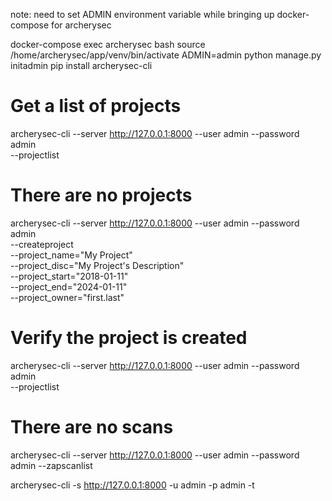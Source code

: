 note: need to set ADMIN environment variable while bringing up docker-compose for archerysec

docker-compose exec archerysec bash
source /home/archerysec/app/venv/bin/activate
ADMIN=admin
python manage.py initadmin
pip install archerysec-cli

# Get a list of projects
archerysec-cli --server http://127.0.0.1:8000 --user admin --password admin \
  --projectlist

# There are no projects
archerysec-cli --server http://127.0.0.1:8000 --user admin --password admin \
  --createproject \
  --project_name="My Project" \
  --project_disc="My Project's Description" \
  --project_start="2018-01-11" \
  --project_end="2024-01-11" \
  --project_owner="first.last"

# Verify the project is created
archerysec-cli --server http://127.0.0.1:8000 --user admin --password admin \
  --projectlist
  
# There are no scans
archerysec-cli --server http://127.0.0.1:8000 --user admin --password admin   --zapscanlist


archerysec-cli -s http://127.0.0.1:8000 -u admin -p admin -t
